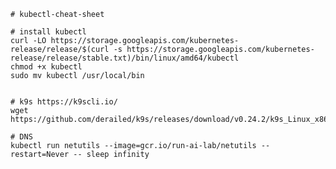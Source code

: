     # kubectl-cheat-sheet

    # install kubectl
    curl -LO https://storage.googleapis.com/kubernetes-release/release/$(curl -s https://storage.googleapis.com/kubernetes-release/release/stable.txt)/bin/linux/amd64/kubectl
    chmod +x kubectl 
    sudo mv kubectl /usr/local/bin

        
    # k9s https://k9scli.io/ 
    wget https://github.com/derailed/k9s/releases/download/v0.24.2/k9s_Linux_x86_64.tar.gz

    # DNS
    kubectl run netutils --image=gcr.io/run-ai-lab/netutils --restart=Never -- sleep infinity
